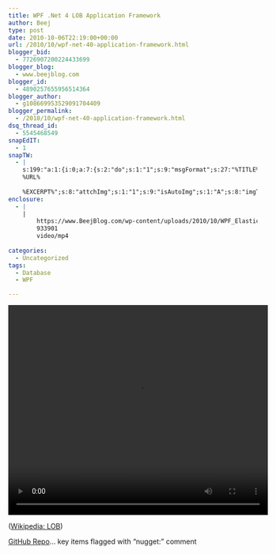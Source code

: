 ```yaml
---
title: WPF .Net 4 LOB Application Framework
author: Beej
type: post
date: 2010-10-06T22:19:00+00:00
url: /2010/10/wpf-net-40-application-framework.html
blogger_bid:
  - 7726907200224433699
blogger_blog:
  - www.beejblog.com
blogger_id:
  - 4890257655956514364
blogger_author:
  - g108669953529091704409
blogger_permalink:
  - /2010/10/wpf-net-40-application-framework.html
dsq_thread_id:
  - 5545468549
snapEdIT:
  - 1
snapTW:
  - |
    s:199:"a:1:{i:0;a:7:{s:2:"do";s:1:"1";s:9:"msgFormat";s:27:"%TITLE%
    %URL%
    
    %EXCERPT%";s:8:"attchImg";s:1:"1";s:9:"isAutoImg";s:1:"A";s:8:"imgToUse";s:0:"";s:9:"isAutoURL";s:1:"A";s:8:"urlToUse";s:0:"";}}";
enclosure:
  - |
    |
        https://www.BeejBlog.com/wp-content/uploads/2010/10/WPF_Elastic_UI_Demo.mp4
        933901
        video/mp4
        
categories:
  - Uncategorized
tags:
  - Database
  - WPF

---
```

<div style="width: 525px;" class="wp-video">
  <!--[if lt IE 9]><![endif]--><video class="wp-video-shortcode" id="video-87-1" width="525" height="425" preload="metadata" controls="controls"><source type="video/mp4" src="https://www.BeejBlog.com/wp-content/uploads/2010/10/WPF_Elastic_UI_Demo.mp4?_=1" />
  
  <a href="https://www.BeejBlog.com/wp-content/uploads/2010/10/WPF_Elastic_UI_Demo.mp4">https://www.BeejBlog.com/wp-content/uploads/2010/10/WPF_Elastic_UI_Demo.mp4</a></video>
</div>

([Wikipedia: LOB][1])

[GitHub Repo][2]&#8230; key items flagged with &#8220;nugget:&#8221; comment

 [1]: http://en.wikipedia.org/wiki/Line_of_business
 [2]: https://github.com/Beej126/itraacv2-1